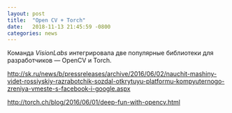 ```yaml
---
layout: post
title:  "Open CV + Torch"
date:   2018-11-13 21:45:59 -0800
categories: news
---
```


Команда *VisionLabs* интегрировала две популярные библиотеки для разработчиков — OpenCV и Torch.

​http://sk.ru/news/b/pressreleases/archive/2016/06/02/nauchit-mashiny-videt-rossiyskiy-razrabotchik-sozdal-otkrytuyu-platformu-kompyuternogo-zreniya-vmeste-s-facebook-i-google.aspx

​http://torch.ch/blog/2016/06/01/deep-fun-with-opencv.html